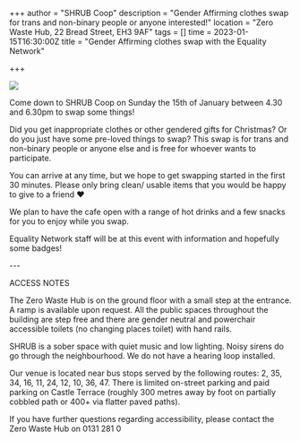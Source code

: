 +++
author = "SHRUB Coop"
description = "Gender Affirming clothes swap for trans and non-binary people or anyone interested!"
location = "Zero Waste Hub, 22 Bread Street, EH3 9AF"
tags = []
time = 2023-01-15T16:30:00Z
title = "Gender Affirming clothes swap with the Equality Network"

+++

![](https://res.cloudinary.com/shrub-co-op/image/upload/v1671704641/shrubcoop.org/media/Copy_of_IMG_7884_wpxx7i.jpg)

Come down to SHRUB Coop on Sunday the 15th of January between 4.30 and 6.30pm to swap some things!

Did you get inappropriate clothes or other gendered gifts for Christmas? Or do you just have some pre-loved things to swap? This swap is for trans and non-binary people or anyone else and is free for whoever wants to participate.

You can arrive at any time, but we hope to get swapping started in the first 30 minutes. Please only bring clean/ usable items that you would be happy to give to a friend ❤

We plan to have the cafe open with a range of hot drinks and a few snacks for you to enjoy while you swap.

Equality Network staff will be at this event with information and hopefully some badges!

\---

ACCESS NOTES

The Zero Waste Hub is on the ground floor with a small step at the entrance. A ramp is available upon request. All the public spaces throughout the building are step free and there are gender neutral and powerchair accessible toilets (no changing places toilet) with hand rails.

SHRUB is a sober space with quiet music and low lighting. Noisy sirens do go through the neighbourhood. We do not have a hearing loop installed.

Our venue is located near bus stops served by the following routes: 2, 35, 34, 16, 11, 24, 12, 10, 36, 47. There is limited on-street parking and paid parking on Castle Terrace (roughly 300 metres away by foot on partially cobbled path or 400+ via flatter paved paths).

If you have further questions regarding accessibility, please contact the Zero Waste Hub on 0131 281 0